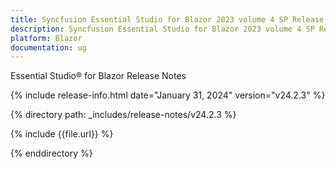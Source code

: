 ```yaml
---
title: Syncfusion Essential Studio for Blazor 2023 volume 4 SP Release Release Notes  
description: Syncfusion Essential Studio for Blazor 2023 volume 4 SP Release Release Notes  
platform: Blazor
documentation: ug
---
```


Essential Studio&reg; for  Blazor  Release Notes  

{% include release-info.html date="January 31, 2024"  version="v24.2.3" %} 

{% directory path: _includes/release-notes/v24.2.3 %}

{% include {{file.url}} %}

{% enddirectory %}


